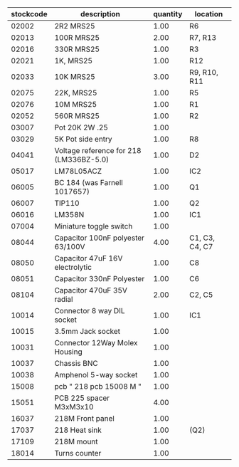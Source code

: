 |stockcode|description|quantity|location|
|---------|-----------|--------|--------|
|02002|2R2 MRS25|1.00|R6|
|02013|100R MRS25|2.00|R7, R13|
|02016|330R MRS25|1.00|R3|
|02021|1K, MRS25|1.00|R12|
|02033|10K MRS25|3.00|R9, R10, R11|
|02075|22K, MRS25|1.00|R5|
|02076|10M MRS25|1.00|R1|
|02052|560R MRS25|1.00|R2|
|03007|Pot 20K 2W .25|1.00||
|03029|5K Pot side entry|1.00|R8|
|04041|Voltage reference for 218 (LM336BZ-5.0)|1.00|D2|
|05017|LM78L05ACZ|1.00|IC2|
|06005|BC 184 (was Farnell 1017657)|1.00|Q1|
|06007|TIP110|1.00|Q2|
|06016|LM358N|1.00|IC1|
|07004|Miniature toggle switch|1.00||
|08044|Capacitor 100nF polyester 63/100V|4.00|C1, C3, C4, C7|
|08050|Capacitor 47uF 16V electrolytic|1.00|C8|
|08051|Capacitor 330nF Polyester|1.00|C6|
|08104|Capacitor 470uF 35V radial|2.00|C2, C5|
|10014|Connector 8 way DIL socket|1.00|IC1|
|10015|3.5mm Jack socket|1.00||
|10031|Connector 12Way Molex Housing|1.00||
|10037|Chassis BNC|1.00||
|10038|Amphenol  5-way socket|1.00||
|15008|pcb " 218 pcb 15008 M "|1.00||
|15051|PCB 225 spacer M3xM3x10|4.00||
|16037|218M Front panel|1.00||
|17037|218 Heat sink|1.00|(Q2)|
|17109|218M mount|1.00||
|18014|Turns counter|1.00||
